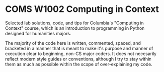 COMS W1002 Computing in Context
================================================================================
Selected lab solutions, code, and tips for Columbia's "Computing in Context"
course, which is an introduction to programming in Python designed for
humanities majors.

The majority of the code here is written, commented, spaced, and bracketed in
a manner that is meant to make it's purpose and manner of execution clear to 
beginning, non-CS major coders. It does not necesarily reflect modern style 
guides or conventions, although I try to stay within them as much as possible
within the scope of over-explaining my code.
